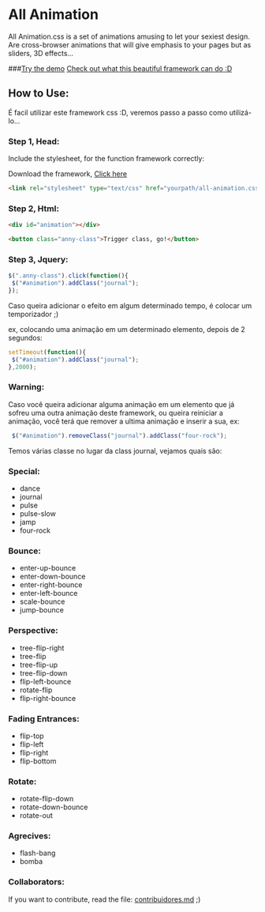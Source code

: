 All Animation
=============

All Animation.css is a set of animations amusing to let your sexiest design. Are cross-browser animations that will give emphasis to your pages but as sliders, 3D effects...

###[Try the demo](http://clovisdasilvaneto.github.io/all-animation/)
<a href="http://clovisdasilvaneto.github.io/all-animation/">Check out what this beautiful framework can do :D</a>

## How to Use:

É facil utilizar este framework css :D, veremos passo a passo como utilizá-lo...

### Step 1, Head:
Include the stylesheet, for the function framework correctly:

Download the framework, <a href="http://clovisdasilvaneto.github.io/all-animation/css/all-animation.css" target="_blank">Click here</a>
```html
<link rel="stylesheet" type="text/css" href="yourpath/all-animation.css" />
```

### Step 2, Html:

```html
<div id="animation"></div>

<button class="anny-class">Trigger class, go!</button>

```

### Step 3, Jquery:

```js
$(".anny-class").click(function(){
 $("#animation").addClass("journal");
});
```

Caso queira adicionar o efeito em algum determinado tempo, é colocar um temporizador ;)

ex, colocando uma animação em um determinado elemento, depois de 2 segundos:

```js
setTimeout(function(){
 $("#animation").addClass("journal");
},2000);
```

### Warning:

Caso você queira adicionar alguma animação em um elemento que já sofreu uma outra animação deste framework, ou queira reiniciar a animação, você terá que remover a ultima animação e inserir a sua, ex:


```js
 $("#animation").removeClass("journal").addClass("four-rock");
```


Temos várias classe no lugar da class journal, vejamos quais são:

### Special:

<ul>
 <li>dance</li>
 <li>journal</li>
 <li>pulse</li>
 <li>pulse-slow</li>
 <li>jamp</li>
 <li>four-rock</li>
</ul>

### Bounce:
<ul>
 <li>enter-up-bounce </li>
 <li>enter-down-bounce</li>
 <li>enter-right-bounce </li>
 <li>enter-left-bounce</li>
 <li>scale-bounce</li>
 <li>jump-bounce</li>
</ul>

### Perspective:
<ul>
 <li>tree-flip-right</li>
 <li>tree-flip</li>
 <li>tree-flip-up</li>
 <li>tree-flip-down</li>
 <li>flip-left-bounce</li>
 <li>rotate-flip</li>
 <li>flip-right-bounce</li>
</ul>

### Fading Entrances:
<ul>
 <li>flip-top</li>
 <li>flip-left</li>
 <li>flip-right</li>
 <li>flip-bottom</li>
</ul>

### Rotate:
<ul>
 <li>rotate-flip-down</li>
 <li>rotate-down-bounce</li>
 <li>rotate-out</li>
</ul>

### Agrecives:
<ul>
 <li>flash-bang</li>
 <li>bomba</li>
</ul>

### Collaborators:
If you want to contribute, read the file: <a href="https://github.com/clovisdasilvaneto/all-animation/blob/master/contribuidores.md">contribuidores.md</a> ;)